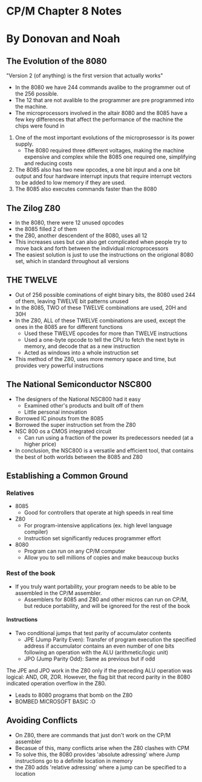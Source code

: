 # CP/M Chapter 8 Notes
# By Donovan and Noah

## The Evolution of the 8080
"Version 2 (of anything) is the first version that actually works"
- In the 8080 we have 244 commands avalibe to the programmer out of the 256 possible. 
- The 12 that are not avalible to the programmer are pre programmed into the machine. 
- The microprocessors involved in the altair 8080 and the 8085 have a few key differences that affect the performance of the machine the chips were found in
1. One of the most important evolutions of the microprosessor is its power supply. 
	- The 8080 required three different voltages, making the machine expensive and complex while the 8085 one required one, simplifying and reducing costs
2. The 8085 also has two new opcodes, a one bit input and a one bit output and four hardware interrupt inputs that require interrupt vectors to be added to low memory if they are used. 
3. The 8085 also executes commands faster than the 8080

## The Zilog Z80
- In the 8080, there were 12 unused opcodes
- the 8085 filled 2 of them
- the Z80, another descendent of the 8080, uses all 12
- This increases uses but can also get complicated when people try to move back and forth between the individual microprocessors
- The easiest solution is just to use the instructions on the origional 8080 set, which in standard throughout all versions
 
## THE TWELVE
* Out of 256 possible cominations of eight binary bits, the 8080 used 244 of them, leaving TWELVE bit patterns unused
* In the 8085, TWO of these TWELVE combinations are used, 20H and 30H
* In the Z80, ALL of these TWELVE combinations are used, except the ones in the 8085 are for different functions 
    * Used these TWELVE opcodes for more than TWELVE instructions
    * Used a one-byte opcode to tell the CPU to fetch the next byte in memory, and decode that as a new instruction
    * Acted as windows into a whole instruction set
* This method of the Z80, uses more memory space and time, but provides very powerful instructions

## The National Semiconductor NSC800
* The designers of the National NSC800 had it easy
    * Examined other's products and built off of them
    * Little personal innovation
* Borrowed IC pinouts from the 8085
* Borrowed the super instruction set from the Z80
* NSC 800 os a CMOS integrated circuit
    * Can run using a fraction of the power its predecessors needed (at a higher price)
* In conclusion, the NSC800 is a versatile and efficient tool, that contains the best of both worlds between the 8085 and Z80

## Establishing a Common Ground
### Relatives
* 8085
    * Good for controllers that operate at high speeds in real time
* Z80
    * For program-intensive applications (ex. high level language compiler)
    * Instruction set significantly reduces programmer effort
* 8080
    * Program can run on any CP/M computer
    * Allow you to sell millions of copies and make beaucoup bucks
### Rest of the book
* If you truly want portability, your program needs to be able to be assembled in the CP/M assembler.
    * Assemblers for 8085 and Z80 and other micros can run on CP/M, but reduce portability, and will be ignoreed for the rest of the book
#### Instructions
* Two conditional jumps that test parity of accumulator contents
    * JPE (Jump Parity Even): Transfer of program execution the specified address if accumulator contains an even number of one bits following an operation with the ALU (arithmetic/logic unit) 
    * JPO (Jump Parity Odd): Same as previous but if odd 

The JPE and JPO work in the Z80 only if the preceding ALU operation was logical: AND, OR, ZOR. However, the flag bit that record parity in the 8080 indicated operation overflow in the Z80.
* Leads to 8080 programs that bomb on the Z80
* BOMBED MICROSOFT BASIC :O

## Avoiding Conflicts
- On Z80, there are commands that just don't work on the CP/M assembler
- Becasue of this, many conflicts arise when the Z80 clashes with CPM
- To solve this, the 8080 provides 'absolute adressing' where Jump instructions go to a definite location in memory
- the Z80 adds 'relative adressing' where a jump can be specified to a location

